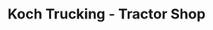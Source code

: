 ---
title: "Koch Trucking - Tractor Shop"
url: /minneapolis/koch-trucking-tractor-shop/
shop: Autowerkstatt
---